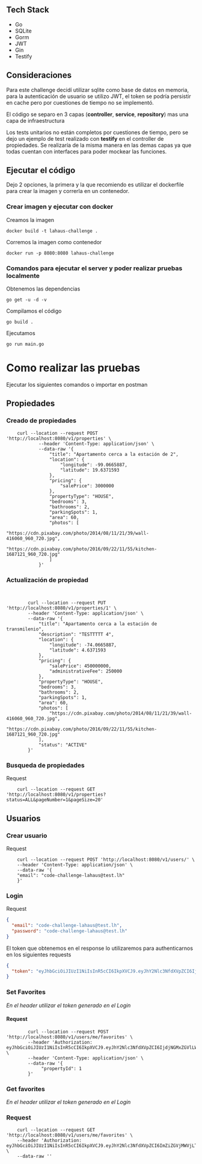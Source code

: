## Tech Stack

- Go
- SQLite
- Gorm
- JWT
- Gin
- Testify

## Consideraciones

Para este challenge decidí utilizar sqlite como base de datos en memoria, para la autenticación de usuario se utilizo
JWT, el token se podría persistir en cache pero por cuestiones de tiempo no se implementó.

El código se separo en 3 capas (**controller**, **service**, **repository**) mas una capa de infraestructura

Los tests unitarios no están completos por cuestiones de tiempo, pero se dejo un ejemplo de test realizado con **testify**
en el controller de propiedades. Se realizaría de la misma manera en las demas capas ya que todas cuentan con interfaces
para poder mockear las funciones.

## Ejecutar el código

Dejo 2 opciones, la primera y la que recomiendo es utilizar el dockerfile para crear la imagen y correrla en un
contenedor.

### Crear imagen y ejecutar con docker

Creamos la imagen

```shell
docker build -t lahaus-challenge .
```

Corremos la imagen como contenedor

```shell
docker run -p 8080:8080 lahaus-challenge
```

### Comandos para ejecutar el server y poder realizar pruebas localmente

Obtenemos las dependencias

```shell
go get -u -d -v
```

Compilamos el código

```shell
go build .
```

Ejecutamos

```shell
go run main.go
```

# Como realizar las pruebas

Ejecutar los siguientes comandos o importar en postman

## Propiedades

### Creado de propiedades

```shell
    curl --location --request POST 'http://localhost:8080/v1/properties' \
            --header 'Content-Type: application/json' \
            --data-raw '{
                "title": "Apartamento cerca a la estación de 2",
                "location": {
                    "longitude": -99.0665887,
                    "latitude": 19.6371593
                },
                "pricing": {
                    "salePrice": 3000000
                },
                "propertyType": "HOUSE",
                "bedrooms": 3,
                "bathrooms": 2,
                "parkingSpots": 1,
                "area": 60,
                "photos": [
                    "https://cdn.pixabay.com/photo/2014/08/11/21/39/wall-416060_960_720.jpg",
                    "https://cdn.pixabay.com/photo/2016/09/22/11/55/kitchen-1687121_960_720.jpg"
                ]
            }'
```

### Actualización de propiedad

```shell


        curl --location --request PUT 'http://localhost:8080/v1/properties/1' \
        --header 'Content-Type: application/json' \
        --data-raw '{
            "title": "Apartamento cerca a la estación de transmilenio",
            "description": "TESTTTTT 4",
            "location": {
                "longitude": -74.0665887,
                "latitude": 4.6371593
            },
            "pricing": {
                "salePrice": 450000000,
                "administrativeFee": 250000
            },
            "propertyType": "HOUSE",
            "bedrooms": 3,
            "bathrooms": 2,
            "parkingSpots": 1,
            "area": 60,
            "photos": [
                "https://cdn.pixabay.com/photo/2014/08/11/21/39/wall-416060_960_720.jpg",
                "https://cdn.pixabay.com/photo/2016/09/22/11/55/kitchen-1687121_960_720.jpg"
            ],
            "status": "ACTIVE"
        }'

```

### Busqueda de propiedades

Request

```shell
    curl --location --request GET 'http://localhost:8080/v1/properties?status=ALL&pageNumber=1&pageSize=20'
```

## Usuarios

### Crear usuario

Request

```shell
    curl --location --request POST 'http://localhost:8080/v1/users/' \
    --header 'Content-Type: application/json' \
    --data-raw '{
    "email": "code-challenge-lahaus@test.lh"
    }'
```

### Login

Request

```json
{
  "email": "code-challenge-lahaus@test.lh",
  "password": "code-challenge-lahaus@test.lh"
}
```

El token que obtenemos en el response lo utilizaremos para authenticarnos en los siguientes requests

```json
{
  "token": "eyJhbGciOiJIUzI1NiIsInR5cCI6IkpXVCJ9.eyJhY2Nlc3NfdXVpZCI6IjFlNDljMmE5LTkyMzktNDU2Zi04MGNmLTAwYjgxZTUyMmY4NSIsImV4cCI6MTYzNTgwOTQ4OCwidXNlcl9pZCI6ImNvZGUtY2hhbGxlbmdlLWxhaGF1c0B0ZXN0LmxoIiwidXNlcl9uYW1lIjoiY29kZS1jaGFsbGVuZ2UtbGFoYXVzQHRlc3QubGgifQ.JOH80m4KEjwY_1oA97njxdN4zSwrHWxl0EgFimLgULc"
}
```

### Set Favorites

_En el header utilizar el token generado en el Login_

#### Request

```shell
        curl --location --request POST 'http://localhost:8080/v1/users/me/favorites' \
        --header 'Authorization: eyJhbGciOiJIUzI1NiIsInR5cCI6IkpXVCJ9.eyJhY2Nlc3NfdXVpZCI6IjdjNGMxZGVlLWE3MTctNDQ5ZS1iMTkxLWVhNDM4YTUyZTllNCIsImV4cCI6MTYzNTc5NTY2MiwidXNlcl9pZCI6ImNvZGUtY2hhbGxlbmdlLWxhaGF1c0B0ZXN0LmxoIiwidXNlcl9uYW1lIjoiY29kZS1jaGFsbGVuZ2UtbGFoYXVzQHRlc3QubGgifQ.q19iSFoMRQBP0_22usx6ndkTazT6AcLgIhhbICT6VBc' \
        --header 'Content-Type: application/json' \
        --data-raw '{
             "propertyId": 1
        }'
```

### Get favorites

_En el header utilizar el token generado en el Login_

### Request

```shell
    curl --location --request GET 'http://localhost:8080/v1/users/me/favorites' \
    --header 'Authorization: eyJhbGciOiJIUzI1NiIsInR5cCI6IkpXVCJ9.eyJhY2Nlc3NfdXVpZCI6ImZiZGVjMWVjLTVmZjAtNDZmOS04OTZhLTRjNGNkMTA4NjM1ZiIsImV4cCI6MTYzNTc5Mzc4NiwidXNlcl9pZCI6ImNvZGUtY2hhbGxlbmdlLWxhaGF1c0B0ZXN0LmxoIiwidXNlcl9uYW1lIjoiY29kZS1jaGFsbGVuZ2UtbGFoYXVzQHRlc3QubGgifQ.ZClw3arpa6f1qHndqCfTfRZBqzBAXubK2MrLku0xHZE' \
    --data-raw ''
```